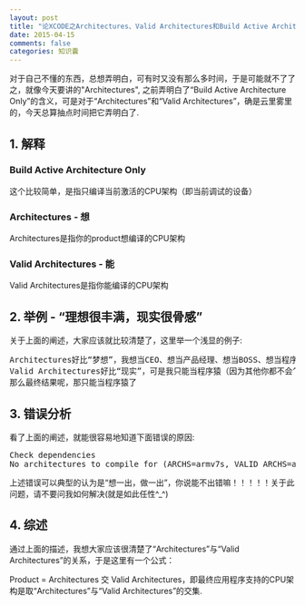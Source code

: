 ```yaml
---
layout: post
title: "论XCODE之Architectures、Valid Architectures和Build Active Architecture Only"
date: 2015-04-15
comments: false
categories: 知识囊
---
```


对于自己不懂的东西，总想弄明白，可有时又没有那么多时间，于是可能就不了了之，就像今天要讲的"Architectures", 之前弄明白了“Build Active Architecture Only”的含义，可是对于“Architectures”和“Valid Architectures”，确是云里雾里的，今天总算抽点时间把它弄明白了.

## 1. 解释

###  Build Active Architecture Only
 这个比较简单，是指只编译当前激活的CPU架构（即当前调试的设备）

###  Architectures	 - 想
 Architectures是指你的product想编译的CPU架构

###  Valid Architectures - 能
Valid Architectures是指你能编译的CPU架构

## 2. 举例 - “理想很丰满，现实很骨感”
关于上面的阐述，大家应该就比较清楚了，这里举一个浅显的例子:
<pre>
Architectures好比“梦想”，我想当CEO、想当产品经理、想当BOSS、想当程序猿
Valid Architectures好比“现实”，可是我只能当程序猿（因为其他你都不会^_^）
那么最终结果呢，那只能当程序猿了
</pre>

## 3. 错误分析
看了上面的阐述，就能很容易地知道下面错误的原因:
<pre>
Check dependencies
No architectures to compile for (ARCHS=armv7s, VALID_ARCHS=arm64).
</pre>
上述错误可以典型的认为是“想一出，做一出”，你说能不出错嘛！！！！！关于此问题，请不要问我如何解决(就是如此任性^_^)

## 4. 综述
通过上面的描述，我想大家应该很清楚了“Architectures”与“Valid Architectures”的关系，于是这里有一个公式：

Product = Architectures 交 Valid Architectures，即最终应用程序支持的CPU架构是取“Architectures”与“Valid Architectures”的交集.